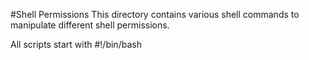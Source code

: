 #Shell Permissions
This directory contains various shell commands to manipulate different shell permissions.

All scripts start with #!/bin/bash


